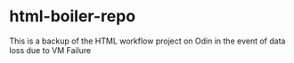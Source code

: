 # html-boiler-repo

This is a backup of the HTML workflow project on Odin in the event of data loss due to VM Failure
